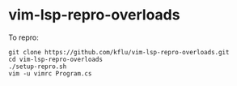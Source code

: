 # vim-lsp-repro-overloads

To repro:

```
git clone https://github.com/kflu/vim-lsp-repro-overloads.git
cd vim-lsp-repro-overloads
./setup-repro.sh
vim -u vimrc Program.cs
```
